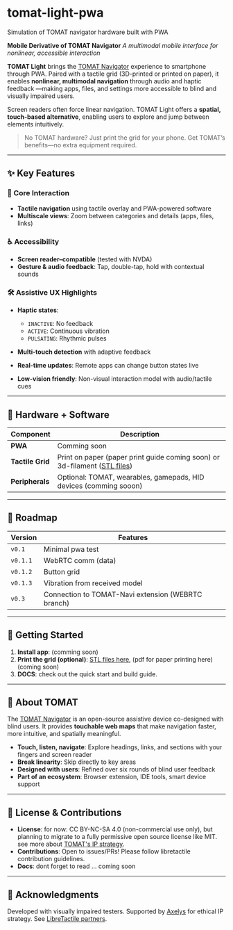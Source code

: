 # tomat-light-pwa
Simulation of TOMAT navigator hardware built with PWA

**Mobile Derivative of TOMAT Navigator**
*A multimodal mobile interface for nonlinear, accessible interaction*

**TOMAT Light** brings the [TOMAT Navigator](https://github.com/LibreTactile/tomat) experience to smartphone through PWA. Paired with a tactile grid (3D-printed or printed on paper), it enables **nonlinear, multimodal navigation** through audio and haptic feedback —making apps, files, and settings more accessible to blind and visually impaired users.

Screen readers often force linear navigation. TOMAT Light offers a **spatial, touch-based alternative**, enabling users to explore and jump between elements intuitively.

> No TOMAT hardware? Just print the grid for your phone. Get TOMAT’s benefits—no extra equipment required.

---

## ✨ Key Features

### 🔁 Core Interaction

* **Tactile navigation** using tactile overlay and PWA-powered software
* **Multiscale views**: Zoom between categories and details (apps, files, links)

### ♿ Accessibility

* **Screen reader–compatible** (tested with NVDA)
* **Gesture & audio feedback**: Tap, double-tap, hold with contextual sounds

### 🛠️ Assistive UX Highlights

* **Haptic states**:

  * `INACTIVE`: No feedback
  * `ACTIVE`: Continuous vibration
  * `PULSATING`: Rhythmic pulses
* **Multi-touch detection** with adaptive feedback
* **Real-time updates**: Remote apps can change button states live
* **Low-vision friendly**: Non-visual interaction model with audio/tactile cues

---

## 🔧 Hardware + Software

| Component        | Description                                                                |
| ---------------- | -------------------------------------------------------------------------- |
| **PWA**          | Comming soon
| **Tactile Grid** | Print on paper (paper print guide coming soon) or 3d-filament ([STL files](hardware/3d-models))                 |
| **Peripherals**  | Optional: TOMAT, wearables, gamepads, HID devices    (comming sooon)                      |



---

## 🚧 Roadmap

| Version  | Features                                                                                                                                          |
| -------- | ------------------------------------------------------------------------------------------------------------------------------------------------- |
| `v0.1`   | Minimal pwa test                                                                                                                                | 
| `v0.1.1` | WebRTC comm (data)                                                                                                                                  |
| `v0.1.2` | Button grid                                                                                                                                       |
| `v0.1.3` | Vibration from received model                                                                                                                              |
| `v0.3`   | Connection to TOMAT-Navi extension (WEBRTC branch) |


---

## 🚀 Getting Started

1. **Install app**: (comming soon)
2. **Print the grid (optional)**: [STL files here](hardware/3d-models), (pdf for paper printing here) (coming soon)
3. **DOCS**: check out the quick start and build guide.

---

## 🤲 About TOMAT

The [TOMAT Navigator](https://github.com/libretactile/tomat) is an open-source assistive device co-designed with blind users. It provides **touchable web maps** that make navigation faster, more intuitive, and spatially meaningful.

* **Touch, listen, navigate**: Explore headings, links, and sections with your fingers and screen reader
* **Break linearity**: Skip directly to key areas
* **Designed with users**: Refined over six rounds of blind user feedback
* **Part of an ecosystem**: Browser extension, IDE tools, smart device support

---

## 📄 License & Contributions

- **License**: for now: CC BY-NC-SA 4.0 (non-commercial use only), but planning to migrate to a fully permissive open source license like MIT. see more about [TOMAT's IP strategy](https://github.com/LibreTactile/tomat-navi-prototype?tab=readme-ov-file#intellectual-property-strategy). 
- **Contributions**: Open to issues/PRs! Please follow libretactile contribution guidelines.
- **Docs**: dont forget to read ... coming soon
---

## 🙏 Acknowledgments

Developed with visually impaired testers. Supported by [Axelys](https://axelys.com) for ethical IP strategy. See [LibreTactile partners](https://libretactile.org).